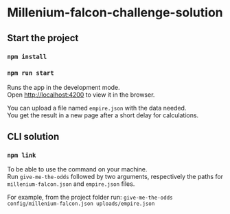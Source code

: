 # Millenium-falcon-challenge-solution

## Start the project

### `npm install`

### `npm run start`

Runs the app in the development mode.<br>
Open [http://localhost:4200](http://localhost:3000) to view it in the browser.

You can upload a file named `empire.json` with the data needed.<br>
You get the result in a new page after a short delay for calculations.

## CLI solution

### `npm link`

To be able to use the command on your machine.<br>
Run `give-me-the-odds` followed by two arguments, respectively the paths for `millenium-falcon.json` and `empire.json` files.<br>

For example, from the project folder run: `give-me-the-odds config/millenium-falcon.json uploads/empire.json`
